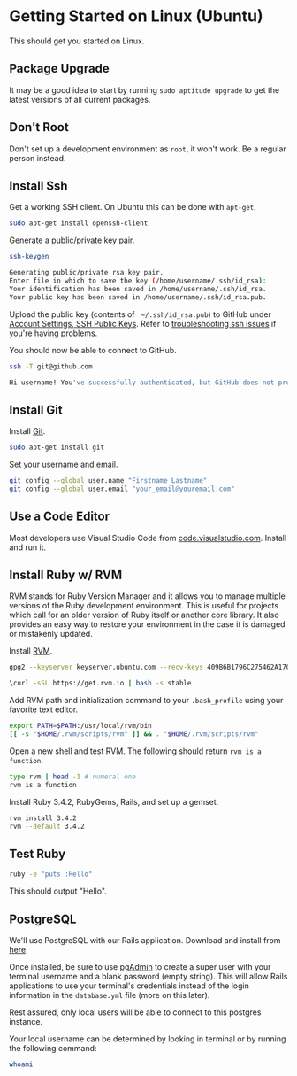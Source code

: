 # Getting Started on Linux (Ubuntu)

This should get you started on Linux.

## Package Upgrade

It may be a good idea to start by running `sudo aptitude upgrade` to get the latest versions of all current packages.

## Don't Root

Don't set up a development environment as `root`, it won't work. Be a regular person instead.

## Install Ssh

Get a working SSH client. On Ubuntu this can be done with `apt-get`.

```bash
sudo apt-get install openssh-client
```

Generate a public/private key pair.

```bash
ssh-keygen

Generating public/private rsa key pair.
Enter file in which to save the key (/home/username/.ssh/id_rsa):
Your identification has been saved in /home/username/.ssh/id_rsa.
Your public key has been saved in /home/username/.ssh/id_rsa.pub.
```

Upload the public key (contents of ` ~/.ssh/id_rsa.pub`) to GitHub under [Account Settings, SSH Public Keys](https://github.com/account). Refer to [troubleshooting ssh issues](http://help.github.com/troubleshooting-ssh/) if you're having problems.

You should now be able to connect to GitHub.

```bash
ssh -T git@github.com

Hi username! You've successfully authenticated, but GitHub does not provide shell access.
```

## Install Git

Install [Git](http://git-scm.com/download).

```bash
sudo apt-get install git
```

Set your username and email.

```bash
git config --global user.name "Firstname Lastname"
git config --global user.email "your_email@youremail.com"
```

## Use a Code Editor

Most developers use Visual Studio Code from [code.visualstudio.com](https://code.visualstudio.com/). Install and run it.

## Install Ruby w/ RVM

RVM stands for Ruby Version Manager and it allows you to manage multiple versions of the Ruby development environment. This is useful for projects which call for an older version of Ruby itself or another core library. It also provides an easy way to restore your environment in the case it is damaged or mistakenly updated.

Install [RVM](https://rvm.io/).

```bash
gpg2 --keyserver keyserver.ubuntu.com --recv-keys 409B6B1796C275462A1703113804BB82D39DC0E3 7D2BAF1CF37B13E2069D6956105BD0E739499BDB

\curl -sSL https://get.rvm.io | bash -s stable
```

Add RVM path and initialization command to your `.bash_profile` using your favorite text editor.

```bash
export PATH=$PATH:/usr/local/rvm/bin
[[ -s "$HOME/.rvm/scripts/rvm" ]] && . "$HOME/.rvm/scripts/rvm"
```

Open a new shell and test RVM. The following should return `rvm is a function`.

```bash
type rvm | head -1 # numeral one
rvm is a function
```

Install Ruby 3.4.2, RubyGems, Rails, and set up a gemset.

```bash
rvm install 3.4.2
rvm --default 3.4.2
```

## Test Ruby

```bash
ruby -e "puts :Hello"
```

This should output "Hello".

## PostgreSQL

We'll use PostgreSQL with our Rails application. Download and install from [here](http://www.enterprisedb.com/products-services-training/pgdownload).

Once installed, be sure to use [pgAdmin](http://www.pgadmin.org/download/) to create a super user with your terminal username and a blank password (empty string). This will allow Rails applications to use your terminal's credentials instead of the login information in the `database.yml` file (more on this later).

Rest assured, only local users will be able to connect to this postgres instance.

Your local username can be determined by looking in terminal or by running the following command:

```bash
whoami
```

